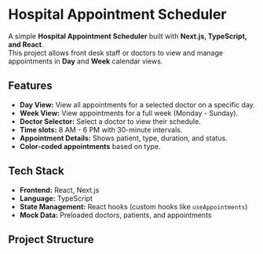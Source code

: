 # Hospital Appointment Scheduler

A simple **Hospital Appointment Scheduler** built with **Next.js, TypeScript, and React**.  
This project allows front desk staff or doctors to view and manage appointments in **Day** and **Week** calendar views.

## Features

- **Day View:** View all appointments for a selected doctor on a specific day.
- **Week View:** View appointments for a full week (Monday - Sunday).
- **Doctor Selector:** Select a doctor to view their schedule.
- **Time slots:** 8 AM - 6 PM with 30-minute intervals.
- **Appointment Details:** Shows patient, type, duration, and status.
- **Color-coded appointments** based on type.

## Tech Stack

- **Frontend:** React, Next.js
- **Language:** TypeScript
- **State Management:** React hooks (custom hooks like `useAppointments`)
- **Mock Data:** Preloaded doctors, patients, and appointments

## Project Structure

